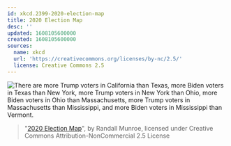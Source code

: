 ```yaml
---
id: xkcd.2399-2020-election-map
title: 2020 Election Map
desc: ''
updated: 1608105600000
created: 1608105600000
sources:
  name: xkcd
  url: 'https://creativecommons.org/licenses/by-nc/2.5/'
  license: Creative Commons 2.5
---
```

![There are more Trump voters in California than Texas, more Biden voters in Texas than New York, more Trump voters in New York than Ohio, more Biden voters in Ohio than Massachusetts, more Trump voters in Massachusetts than Mississippi, and more Biden voters in Mississippi than Vermont.](https://imgs.xkcd.com/comics/2020_election_map.png)
> "[2020 Election Map](https://xkcd.com/2399/)", by Randall Munroe, licensed under Creative Commons Attribution-NonCommercial 2.5 License

